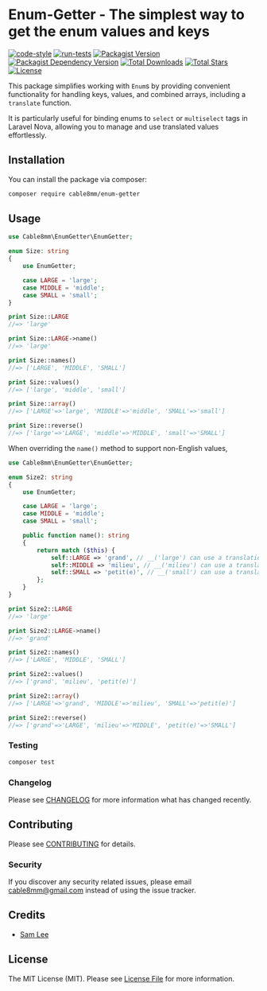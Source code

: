 # Enum-Getter - The simplest way to get the enum values and keys

[![code-style](https://github.com/cable8mm/enum-getter/actions/workflows/code-style.yml/badge.svg)](https://github.com/cable8mm/enum-getter/actions/workflows/code-style.yml)
[![run-tests](https://github.com/cable8mm/enum-getter/actions/workflows/run-tests.yml/badge.svg)](https://github.com/cable8mm/enum-getter/actions/workflows/run-tests.yml)
[![Packagist Version](https://img.shields.io/packagist/v/cable8mm/enum-getter)](https://packagist.org/packages/cable8mm/enum-getter)
[![Packagist Dependency Version](https://img.shields.io/packagist/dependency-v/cable8mm/enum-getter/php?logo=PHP&logoColor=white&color=777BB4
)](https://packagist.org/packages/cable8mm/enum-getter)
[![Total Downloads](https://img.shields.io/packagist/dt/cable8mm/enum-getter)](https://packagist.org/packages/cable8mm/enum-getter/stats)
[![Total Stars](https://img.shields.io/packagist/stars/cable8mm/enum-getter)](https://github.com/cable8mm/enum-getter/stargazers)
[![License](https://img.shields.io/packagist/l/cable8mm/enum-getter)](https://github.com/cable8mm/enum-getter/blob/main/LICENSE.md)

This package simplifies working with `Enum`s by providing convenient functionality for handling keys, values, and combined arrays, including a `translate` function.

It is particularly useful for binding enums to `select` or `multiselect` tags in Laravel Nova, allowing you to manage and use translated values effortlessly.

## Installation

You can install the package via composer:

```bash
composer require cable8mm/enum-getter
```

## Usage

```php
use Cable8mm\EnumGetter\EnumGetter;

enum Size: string
{
    use EnumGetter;

    case LARGE = 'large';
    case MIDDLE = 'middle';
    case SMALL = 'small';
}

print Size::LARGE
//=> 'large'

print Size::LARGE->name()
//=> 'large'

print Size::names()
//=> ['LARGE', 'MIDDLE', 'SMALL']

print Size::values()
//=> ['large', 'middle', 'small']

print Size::array()
//=> ['LARGE'=>'large', 'MIDDLE'=>'middle', 'SMALL'=>'small']

print Size::reverse()
//=> ['large'=>'LARGE', 'middle'=>'MIDDLE', 'small'=>'SMALL']
```

When overriding the `name()` method to support non-English values,

```php
use Cable8mm\EnumGetter\EnumGetter;

enum Size2: string
{
    use EnumGetter;

    case LARGE = 'large';
    case MIDDLE = 'middle';
    case SMALL = 'small';

    public function name(): string
    {
        return match ($this) {
            self::LARGE => 'grand', // __('large') can use a translation module
            self::MIDDLE => 'milieu', // __('milieu') can use a translation module
            self::SMALL => 'petit(e)', // __('small') can use a translation module
        };
    }
}

print Size2::LARGE
//=> 'large'

print Size2::LARGE->name()
//=> 'grand'

print Size2::names()
//=> ['LARGE', 'MIDDLE', 'SMALL']

print Size2::values()
//=> ['grand', 'milieu', 'petit(e)']

print Size2::array()
//=> ['LARGE'=>'grand', 'MIDDLE'=>'milieu', 'SMALL'=>'petit(e)']

print Size2::reverse()
//=> ['grand'=>'LARGE', 'milieu'=>'MIDDLE', 'petit(e)'=>'SMALL']
```

### Testing

```bash
composer test
```

### Changelog

Please see [CHANGELOG](CHANGELOG.md) for more information what has changed recently.

## Contributing

Please see [CONTRIBUTING](CONTRIBUTING.md) for details.

### Security

If you discover any security related issues, please email <cable8mm@gmail.com> instead of using the issue tracker.

## Credits

- [Sam Lee](https://github.com/cable8mm)

## License

The MIT License (MIT). Please see [License File](LICENSE.md) for more information.
